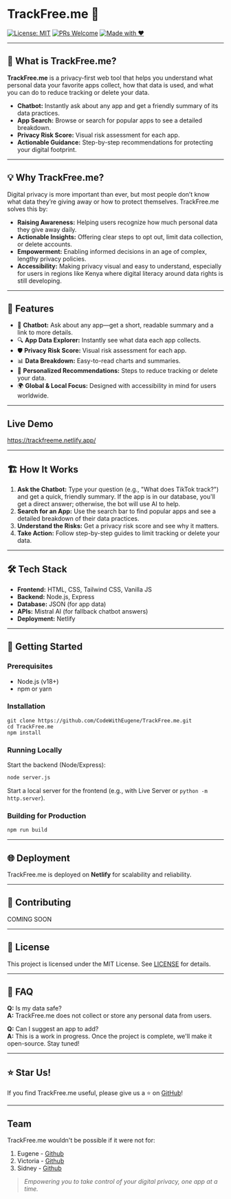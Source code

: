# TrackFree.me 🧠

[![License: MIT](https://img.shields.io/badge/License-MIT-yellow.svg)](LICENSE)
[![PRs Welcome](https://img.shields.io/badge/PRs-welcome-brightgreen.svg)](CONTRIBUTING.md)
[![Made with ❤️](https://img.shields.io/badge/Made%20with-%E2%9D%A4-red)](#)

---

## 🧠 What is TrackFree.me?

**TrackFree.me** is a privacy-first web tool that helps you understand what personal data your favorite apps collect, how that data is used, and what you can do to reduce tracking or delete your data. 

- **Chatbot:** Instantly ask about any app and get a friendly summary of its data practices.
- **App Search:** Browse or search for popular apps to see a detailed breakdown.
- **Privacy Risk Score:** Visual risk assessment for each app.
- **Actionable Guidance:** Step-by-step recommendations for protecting your digital footprint.

---

## 💡 Why TrackFree.me?

Digital privacy is more important than ever, but most people don’t know what data they’re giving away or how to protect themselves. TrackFree.me solves this by:

- **Raising Awareness:** Helping users recognize how much personal data they give away daily.
- **Actionable Insights:** Offering clear steps to opt out, limit data collection, or delete accounts.
- **Empowerment:** Enabling informed decisions in an age of complex, lengthy privacy policies.
- **Accessibility:** Making privacy visual and easy to understand, especially for users in regions like Kenya where digital literacy around data rights is still developing.

---

## 🚀 Features

- 🤖 **Chatbot:** Ask about any app—get a short, readable summary and a link to more details.
- 🔍 **App Data Explorer:** Instantly see what data each app collects.
- 🛡️ **Privacy Risk Score:** Visual risk assessment for each app.
- 📊 **Data Breakdown:** Easy-to-read charts and summaries.
- 📝 **Personalized Recommendations:** Steps to reduce tracking or delete your data.
- 🌍 **Global & Local Focus:** Designed with accessibility in mind for users worldwide.

---

## Live Demo

https://trackfreeme.netlify.app/

---

## 🏗️ How It Works

1. **Ask the Chatbot:** Type your question (e.g., "What does TikTok track?") and get a quick, friendly summary. If the app is in our database, you'll get a direct answer; otherwise, the bot will use AI to help.
2. **Search for an App:** Use the search bar to find popular apps and see a detailed breakdown of their data practices.
3. **Understand the Risks:** Get a privacy risk score and see why it matters.
4. **Take Action:** Follow step-by-step guides to limit tracking or delete your data.

---

## 🛠️ Tech Stack

- **Frontend:** HTML, CSS, Tailwind CSS, Vanilla JS
- **Backend:** Node.js, Express
- **Database:** JSON (for app data)
- **APIs:** Mistral AI (for fallback chatbot answers)
- **Deployment:** Netlify

---

## 🏁 Getting Started

### Prerequisites

- Node.js (v18+)
- npm or yarn

### Installation

```
git clone https://github.com/CodeWithEugene/TrackFree.me.git
cd TrackFree.me
npm install
```

### Running Locally

Start the backend (Node/Express):
```bash
node server.js
```
Start a local server for the frontend (e.g., with Live Server or `python -m http.server`).

### Building for Production

```bash
npm run build
```

---

## 🌐 Deployment

TrackFree.me is deployed on **Netlify** for scalability and reliability.

---

## 🤝 Contributing

COMING SOON

---

## 📄 License

This project is licensed under the MIT License. See [LICENSE](LICENSE) for details.

---

## 🙋 FAQ

**Q:** Is my data safe?  
**A:** TrackFree.me does not collect or store any personal data from users.

**Q:** Can I suggest an app to add?  
**A:** This is a work in progress. Once the project is complete, we'll make it open-source. Stay tuned!

---

## ⭐️ Star Us!

If you find TrackFree.me useful, please give us a ⭐️ on [GitHub](https://github.com/CodeWithEugene/TrackFree.me)!

---

## Team
TrackFree.me wouldn't be possible if it were not for:
1. Eugene - [Github](https://github.com/CodeWithEugene)
2. Victoria - [Github](https://github.com/Toritish)
3. Sidney - [Github](https://github.com/mathncode-sid)

> _Empowering you to take control of your digital privacy, one app at a time._
```

